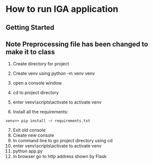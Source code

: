 # How to run IGA application

## Getting Started
## Note Preprocessing file has been changed to make it to class
1. Create directory for project
2. Create venv using python -m venv venv
3. open a console window
4. cd to project directory
5. enter venv\scripts\activate to activate venv

6. Install all the requirements:
```
venv>> pip install -r requirements.txt

```
7. Exit old console
8. Create new console
9. In command line to go project directory using cd
10.  enter venv\scripts\activate to activate venv
11. python app.py
12. In browser go to http address shown by Flask